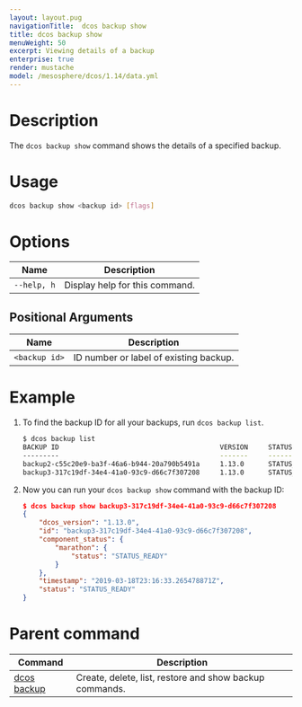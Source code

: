 ```yaml
---
layout: layout.pug
navigationTitle:  dcos backup show
title: dcos backup show
menuWeight: 50
excerpt: Viewing details of a backup
enterprise: true
render: mustache
model: /mesosphere/dcos/1.14/data.yml
---
```


# Description

The `dcos backup show` command shows the details of a specified backup.

# Usage

```bash
dcos backup show <backup id> [flags]
```

# Options

| Name | Description |
|---------|-------------|
| `--help, h`   |  Display help for this command. |

## Positional Arguments

| Name | Description |
|---------|-------------|
| `<backup id>` | ID number or label of existing backup. |

# Example

1. To find the backup ID for all your backups, run `dcos backup list`.

    ```bash
    $ dcos backup list
    BACKUP ID                                        VERSION     STATUS           TIMESTAMP
    ---------                                        -------     ------           ---------
    backup2-c55c20e9-ba3f-46a6-b944-20a790b5491a     1.13.0      STATUS_READY     2019-03-18 23:15:47.639999548 +0000 UTC
    backup3-317c19df-34e4-41a0-93c9-d66c7f307208     1.13.0      STATUS_READY     2019-03-18 23:16:33.265478871 +0000 UTC
    ```

1. Now you can run your `dcos backup show` command with the backup ID:

    ```json
    $ dcos backup show backup3-317c19df-34e4-41a0-93c9-d66c7f307208
    {
        "dcos_version": "1.13.0",
        "id": "backup3-317c19df-34e4-41a0-93c9-d66c7f307208",
        "component_status": {
            "marathon": {
                "status": "STATUS_READY"
            }
        },
        "timestamp": "2019-03-18T23:16:33.265478871Z",
        "status": "STATUS_READY"
    }
    ```

# Parent command

| Command | Description |
|---------|-------------|
| [dcos backup](/mesosphere/dcos/1.14/cli/command-reference/dcos-backup/) |  Create, delete, list, restore and show backup commands. |

